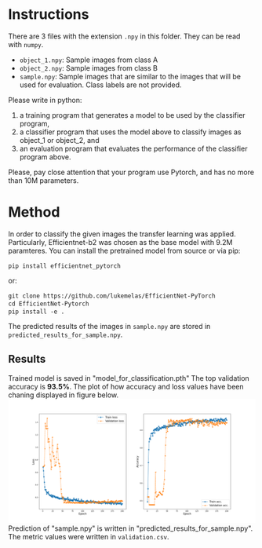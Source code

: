 # Instructions

There are 3 files with the extension `.npy` in this folder.
They can be read with `numpy`.

- `object_1.npy`: Sample images from class A
- `object_2.npy`: Sample images from class B
- `sample.npy`: Sample images that are similar to the images that will be used for evaluation. Class labels are not provided.

Please write in python:

1. a training program that generates a model to be used by the classifier program,
2. a classifier program that uses the model above to classify images as object_1 or object_2, and
3. an evaluation program that evaluates the performance of the classifier program above.

Please, pay close attention that your program use Pytorch, and has no more than 10M parameters.


# Method

In order to classify the given images the transfer learning was applied. Particularly, Efficientnet-b2 was chosen as the base model
with 9.2M paramteres. You can install the pretrained model from source or via pip:
```
pip install efficientnet_pytorch
``` 
or:
```
git clone https://github.com/lukemelas/EfficientNet-PyTorch
cd EfficientNet-Pytorch
pip install -e .
```

The predicted results of the images in `sample.npy` are stored in `predicted_results_for_sample.npy`.


## Results
Trained model is saved in "model_for_classification.pth"
The top validation accuracy is **93.5%**. 
The plot of how accuracy and loss values have been chaning displayed in figure below.
![Loss and Accuracy values on train and validation set](Loss%20and%20Accuracy.png)
Prediction of "sample.npy" is written in "predicted_results_for_sample.npy". The metric values were written in `validation.csv`.
